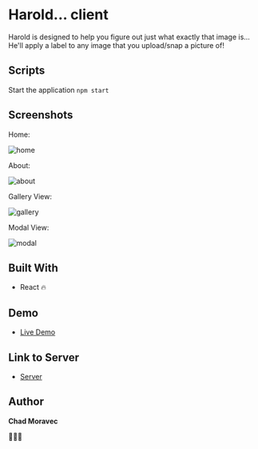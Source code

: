 # Harold... client

Harold is designed to help you figure out just what exactly that image is... He'll apply a label to any image that you upload/snap a picture of!

## Scripts

Start the application `npm start`

## Screenshots

Home:

![home](src/components/images/Home.png)

About:

![about](src/components/images/About.png)

Gallery View:

![gallery](src/components/images/Gallery.png)

Modal View:

![modal](src/components/images/Modal.png)

## Built With

- React 🔥

## Demo

- [Live Demo](https://image-analyzer.vercel.app/)

## Link to Server

- [Server](https://github.com/losmanzanos/gratitudes-server)

## Author

**Chad Moravec**

🚀🚀🚀
